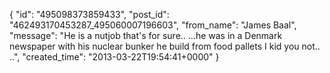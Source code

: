  {
   "id": "495098373859433",
   "post_id": "462493170453287_495060007196603",
   "from_name": "James Baal",
   "message": "He is a nutjob that's for sure.. ...he was in a Denmark newspaper with his nuclear bunker he build from food pallets I kid you not.. ..",
   "created_time": "2013-03-22T19:54:41+0000"
 }
